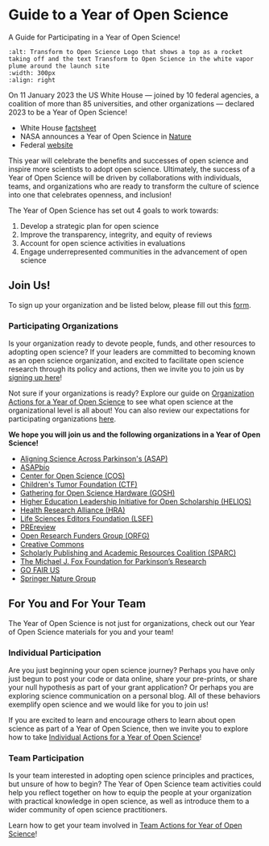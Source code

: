 # Guide to a Year of Open Science

A Guide for Participating in a Year of Open Science!

<!-- Updated way of including images based on Jupyter-book documentation (https://jupyterbook.org/en/stable/content/figures.html) -->
```{image} /About/Tops_Badge_Nasa.png
:alt: Transform to Open Science Logo that shows a top as a rocket taking off and the text Transform to Open Science in the white vapor plume around the launch site
:width: 300px
:align: right
```

On 11 January 2023 the US White House — joined by 10 federal agencies, a coalition of more than 85 universities, and other organizations — declared 2023 to be a Year of Open Science! 

- White House [factsheet](https://www.whitehouse.gov/ostp/news-updates/2023/01/11/fact-sheet-biden-harris-administration-announces-new-actions-to-advance-open-and-equitable-research/)
- NASA announces a Year of Open Science in [Nature](https://www.nature.com/articles/d41586-023-00019-y)
- Federal [website](https://open.science.gov/)

This year will celebrate the benefits and successes of open science and inspire more scientists to adopt open science. Ultimately, the success of a Year of Open Science will be driven by collaborations with individuals, teams, and organizations who are ready to transform the culture of science into one that celebrates openness, and inclusion! 

The Year of Open Science has set out 4 goals to work towards:
1. Develop a strategic plan for open science
1. Improve the transparency, integrity, and equity of reviews
1. Account for open science activities in evaluations
1. Engage underrepresented communities in the advancement of open science

## Join Us! 
To sign up your organization and be listed below, please fill out this [form](https://forms.gle/KPKaejc2WP7dm5XVA).

### Participating Organizations
Is your organization ready to devote people, funds, and other resources to adopting open science? If your leaders are committed to becoming known as an open science organization, and excited to facilitate open science research through its policy and actions, then we invite you to join us by [signing up here](https://forms.gle/KPKaejc2WP7dm5XVA)!

Not sure if your organizations is ready? Explore our guide on [Organization Actions for a Year of Open Science](https://nasa.github.io/Transform-to-Open-Science-Book/Open_Science_Cookbook/Your_Organizations_Open_Science_Journey.html) to see what open science at the organizational level is all about! You can also review our expectations for participating organizations [here](./participants/readme.md).

**We hope you will join us and the following organizations in a Year of Open Science!**
- [Aligning Science Across Parkinson's (ASAP)](./participants/ASAP.md)
- [ASAPbio](./participants/ASAPbio.md)
- [Center for Open Science (COS)](./participants/COS.md)
- [Children's Tumor Foundation (CTF)](./participants/CTF.md)
- [Gathering for Open Science Hardware (GOSH)](./participants/GOSH.md)
- [Higher Education Leadership Initiative for Open Scholarship (HELIOS)](./participants/HELIOS.md)
- [Health Research Alliance (HRA)](./participants/HRA.md)
- [Life Sciences Editors Foundation (LSEF)](./participants/LSEF.md)
- [PREreview](./participants/PREreview.md)
- [Open Research Funders Group (ORFG)](./participants/ORFG.md)
- [Creative Commons](./participants/CreativeCommons.md)
- [Scholarly Publishing and Academic Resources Coalition (SPARC)](./participants/SPARC.md)
- [The Michael J. Fox Foundation for Parkinson’s Research](./participants/MJFoxFoundation.md)
- [GO FAIR US](./participants/GOFAIRUS.md)
- [Springer Nature Group](./participants/SpringerNature.md)

## For You and For Your Team
The Year of Open Science is not just for organizations, check out our Year of Open Science materials for you and your team!

### Individual Participation
Are you just beginning your open science journey? Perhaps you have only just begun to post your code or data online, share your pre-prints, or share your null hypothesis as part of your grant application? Or perhaps you are exploring science communication on a personal blog. All of these behaviors exemplify open science and we would like for you to join us! 

If you are excited to learn and encourage others to learn about open science as part of a Year of Open Science, then we invite you to explore how to take [Individual Actions for a Year of Open Science](https://nasa.github.io/Transform-to-Open-Science-Book/Open_Science_Cookbook/Your_Open_Science_Journey.html#section-3-open-science-at-work)!

### Team Participation
Is your team interested in adopting open science principles and practices, but unsure of how to begin? The Year of Open Science team activities could help you reflect together on how to equip the people at your organization with practical knowledge in open science, as well as introduce them to a wider community of open science practitioners. 

Learn how to get your team involved in [Team Actions for Year of Open Science](https://nasa.github.io/Transform-to-Open-Science-Book/Open_Science_Cookbook/Your_Teams_Open_Science_Journey.html#section-1-engage-with-open-science)!
